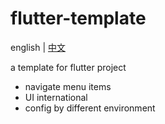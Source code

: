 # flutter-template

english | [中文](https://github.com/jiangxiaoqiang/flutter-template/blob/main/README.zh-CN.md)

a template for flutter project

* navigate menu items
* UI international
* config by different environment
